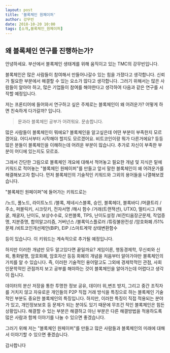 ```yaml
---
layout: post
title: '블록체인 원페이퍼'
author: 강무빈
date: 2018-10-20 10:00
tags: [소개,블록체인_원페이퍼]
---
```

## 왜 블록체인 연구를 진행하는가?

안녕하세요. 
부산에서 블록체인 생태계를 위해 움직이고 있는 TMC의 강무빈입니다. 

블록체인은 많은 사람들이 참여해서 만들어나갈수 있는 힘을 가졌다고 생각합니다. 신뢰가 필요한 부분에서 해결할 수 있는 요소가 많다고 생각합니다. 그러기 위해서는 많은 사람들이 알아야 하고, 많은 기업들이 참여를 해야한다고 생각하여 다음과 같은 연구를 시작할 예정입니다.

저는 프론티어에 들어와서 연구하고 싶은 주제로는 블록체인이 왜 어려운가? 어떻게 하면 친숙하게 다가갈까? 입니다.

> 문과라 블록체인 공부가 어려워요. 문송합니다.

많은 사람들이 블록체인이 뭐에요? 블록체인을 알고싶은데 어떤 부분이 부족한지 모르겠어요. 어디서부터 시작해야 할지도 모르겠어요. 비트코인이랑 뭐가 다른거에요? 등등 많은 분들이 블록체인을 이해하는데 어려운 부분이 많습니다. 추가로 자신이 부족한 부분이 어디에 있는지도 모르죠.

그래서 간단한 그림으로 블록체인 개요에 대해서 적어놓고 필요한 개념 및 지식은 밑에 키워드로 적어놓는 "블록체인 원페이퍼"를 만들고 앞서 말한 블록체인이 왜 어려운가를 해결해보고자 합니다.  먼저 블록체인의 기술적인 키워드와 그외의 용어들을 나열해보겠습니다.

"블록체인 원페이퍼"에 들어가는 키워드로는

/노드, 풀노드, 라이트노드 /블록, 제네시스블록, 승인, 블록헤더, 블록바디 /머클트리 /주소, 퍼블릭키, 시크릿키, 전자서명 /해시 함수 /거래(트랜잭션),  UTXO, 멀티시그 /채굴, 채굴자, 난이도, 보상수수료, 오펀블록, TPS, 난이도설정 /비잔티움장군문제, 작업증명, 지분증명, 합의알고리즘, 거버넌스 /블록익스플로러 /튜링불완전성 /암호화폐 /51%문제 /비트코인개선제안(BIP), EIP /스마트계약 상태변환함수

등이 있습니다. 이 키워드는 계속적으로 추가될 예정입니다.

하지만 이러한 개념만 모두 알고있다면 끝일까요?  게임이론, 행동경제학, 무신뢰와 신뢰, 통화발행, 암호화폐, 암호자산 등등 화폐의 개념을 처음부터 알아가야만 블록체인의 가치를 알 수 있습니다. 즉, 이러한 기술적인 용어말고도 그외에 경제학적인 관점, 사회인문학적인 관점까지 보고 공부를 해야하는 것이 블록체인을 알아가는데 어렵다고 생각이 듭니다.

데이터의 분산 저장을 통한 투명한 정보 공유, 데이터 위,변조 방지, 그리고 중간 조직자를 거치지 않고 자유로운 개인들의 P2P 직접 거래 방식을 특징으로 하는 블록체인 기술적인 부분도 중요한 블록체인의 특징입니다. 하지만, 이러한 특징이 직접 적용되는 분야가 있고, 개인정보보호 등 문제가 되는 분야도 있기 때문에 무조건 적인 블록체인은 힘든 상황입니다. 해결할 수 있는 부분은 해결하고 아닌 부분은 다른 해결방법을 적용하도록 많은 사람과 함께 이야기를 나눌 수 있으면 좋겠습니다.

그러기 위해 저는 "블록체인 원페이퍼"를 만들고 많은 사람들과 블록체인의 미래에 대해서 이야기할 수 있으면 좋겠습니다.

감사합니다

